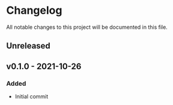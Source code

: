 <!--
SPDX-FileCopyrightText: 2021 Eric Neidhardt
SPDX-License-Identifier: CC-BY-4.0
-->
<!-- markdownlint-disable MD022 MD032 MD024-->
# Changelog
All notable changes to this project will be documented in this file.

## Unreleased
## v0.1.0 - 2021-10-26
### Added
* Initial commit
